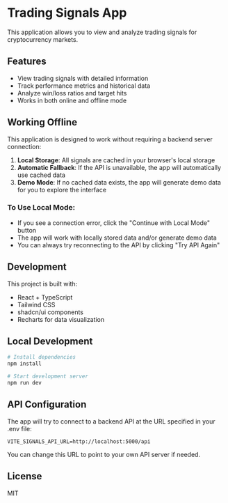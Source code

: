 
# Trading Signals App

This application allows you to view and analyze trading signals for cryptocurrency markets.

## Features

- View trading signals with detailed information
- Track performance metrics and historical data
- Analyze win/loss ratios and target hits
- Works in both online and offline mode

## Working Offline

This application is designed to work without requiring a backend server connection:

1. **Local Storage**: All signals are cached in your browser's local storage
2. **Automatic Fallback**: If the API is unavailable, the app will automatically use cached data
3. **Demo Mode**: If no cached data exists, the app will generate demo data for you to explore the interface

### To Use Local Mode:

- If you see a connection error, click the "Continue with Local Mode" button
- The app will work with locally stored data and/or generate demo data
- You can always try reconnecting to the API by clicking "Try API Again"

## Development

This project is built with:

- React + TypeScript
- Tailwind CSS
- shadcn/ui components
- Recharts for data visualization

## Local Development

```bash
# Install dependencies
npm install

# Start development server
npm run dev
```

## API Configuration

The app will try to connect to a backend API at the URL specified in your .env file:

```
VITE_SIGNALS_API_URL=http://localhost:5000/api
```

You can change this URL to point to your own API server if needed.

## License

MIT

